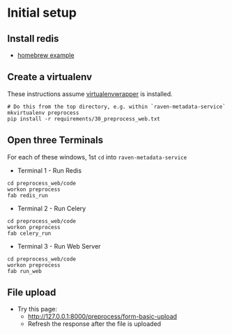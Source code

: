 
# Initial setup

## Install redis

- [homebrew example](https://medium.com/@petehouston/install-and-config-redis-on-mac-os-x-via-homebrew-eb8df9a4f298)

## Create a virtualenv

These instructions assume [virtualenvwrapper](http://virtualenvwrapper.readthedocs.io/en/latest/install.html) is installed.

```
# Do this from the top directory, e.g. within `raven-metadata-service`
mkvirtualenv preprocess
pip install -r requirements/30_preprocess_web.txt
```

## Open three Terminals

For each of these windows, 1st `cd` into `raven-metadata-service`

- Terminal 1 - Run Redis

```
cd preprocess_web/code
workon preprocess
fab redis_run
```

- Terminal 2 - Run Celery

```
cd preprocess_web/code
workon preprocess
fab celery_run
```

- Terminal 3 - Run Web Server

```
cd preprocess_web/code
workon preprocess
fab run_web
```

## File upload

- Try this page:
  - http://127.0.0.1:8000/preprocess/form-basic-upload
  - Refresh the response after the file is uploaded
